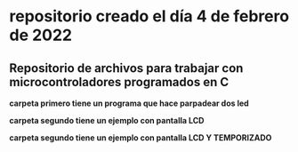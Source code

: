 # repositorio  creado el día 4 de febrero de 2022
## Repositorio de archivos para trabajar con microcontroladores programados en C ##

**carpeta primero tiene un programa que hace parpadear dos led**

**carpeta segundo tiene un ejemplo con pantalla LCD**

**carpeta segundo tiene un ejemplo con pantalla LCD Y TEMPORIZADO**

